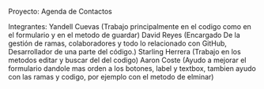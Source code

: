 Proyecto: Agenda de Contactos

Integrantes:
Yandell Cuevas (Trabajo principalmente en el codigo como en el formulario y en el metodo de guardar)
David Reyes (Encargado De la gestión de ramas, colaboradores y todo lo relacionado con GitHub, Desarrollador de una parte del código.)
Starling Herrera (Trabajo en los metodos editar y buscar del del codigo)
Aaron Coste (Ayudo a mejorar el formulario dandole mas orden a los botones, label y textbox, tambien ayudo con las ramas y codigo, por ejemplo con el metodo de elminar)
